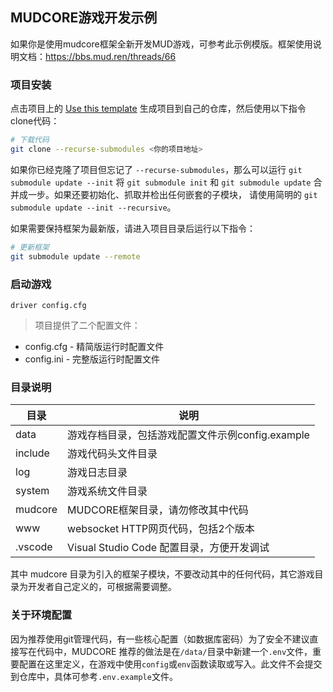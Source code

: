 <!--
 * @Author: 雪风@mud.ren
 * @Date: 2022-03-25 13:28:42
 * @LastEditTime: 2022-03-25 13:40:35
 * @LastEditors: 雪风
 * @Description: mudcore框架template
 *  https://bbs.mud.ren
-->
## MUDCORE游戏开发示例

如果你是使用mudcore框架全新开发MUD游戏，可参考此示例模版。框架使用说明文档：https://bbs.mud.ren/threads/66

### 项目安装

点击项目上的 [Use this template](https://github.com/mudcore/demo/generate) 生成项目到自己的仓库，然后使用以下指令clone代码：

```bash
# 下载代码
git clone --recurse-submodules <你的项目地址>
```

如果你已经克隆了项目但忘记了 `--recurse-submodules`，那么可以运行 `git submodule update --init` 将 `git submodule init` 和 `git submodule update` 合并成一步。如果还要初始化、抓取并检出任何嵌套的子模块， 请使用简明的 `git submodule update --init --recursive`。

如果需要保持框架为最新版，请进入项目目录后运行以下指令：

```bash
# 更新框架
git submodule update --remote
```

### 启动游戏

    driver config.cfg

> 项目提供了二个配置文件：

* config.cfg - 精简版运行时配置文件
* config.ini - 完整版运行时配置文件

### 目录说明

目录|说明
-|-
data|游戏存档目录，包括游戏配置文件示例config.example
include|游戏代码头文件目录
log|游戏日志目录
system|游戏系统文件目录
mudcore|MUDCORE框架目录，请勿修改其中代码
www|websocket HTTP网页代码，包括2个版本
.vscode|Visual Studio Code 配置目录，方便开发调试

其中 mudcore 目录为引入的框架子模块，不要改动其中的任何代码，其它游戏目录为开发者自己定义的，可根据需要调整。

### 关于环境配置

因为推荐使用git管理代码，有一些核心配置（如数据库密码）为了安全不建议直接写在代码中，MUDCORE 推荐的做法是在`/data/`目录中新建一个`.env`文件，重要配置在这里定义，在游戏中使用`config`或`env`函数读取或写入。此文件不会提交到仓库中，具体可参考`.env.example`文件。
